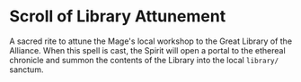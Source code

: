 # Scroll of Library Attunement

A sacred rite to attune the Mage's local workshop to the Great Library of the Alliance. When this spell is cast, the Spirit will open a portal to the ethereal chronicle and summon the contents of the Library into the local `library/` sanctum.
